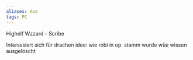 ```yaml
---
aliases: Kaz
tags: PC
---
```


Highelf
Wzzard - Scribe

Intersssiert sich für drachen
idee:
wie robi  in op. stamm wurde wüe wissen ausgelöscht